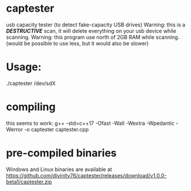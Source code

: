 # captester
usb capacity tester (to detect fake-capacity USB drives)
Warning: this is a ***DESTRUCTIVE*** scan, it will delete everything on your usb device while scanning.
Warning: this program use north of 2GB RAM while scanning. (would be possible to use less, but it would also be slower)
# Usage: 
./captester /dev/sdX

# compiling
this seems to work: g++ -std=c++17 -Ofast -Wall -Wextra -Wpedantic -Werror -o captester captester.cpp

# pre-compiled binaries

Windows and Linux binaries are available at https://github.com/divinity76/captester/releases/download/v1.0.0-beta1/captester.zip